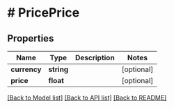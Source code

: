 # # PricePrice

## Properties

Name | Type | Description | Notes
------------ | ------------- | ------------- | -------------
**currency** | **string** |  | [optional]
**price** | **float** |  | [optional]

[[Back to Model list]](../../README.md#models) [[Back to API list]](../../README.md#endpoints) [[Back to README]](../../README.md)

